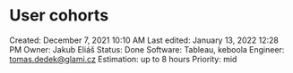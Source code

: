 # User cohorts

Created: December 7, 2021 10:10 AM
Last edited: January 13, 2022 12:28 PM
Owner: Jakub Eliáš
Status: Done
Software: Tableau, keboola
Engineer: tomas.dedek@glami.cz
Estimation: up to 8 hours
Priority: mid